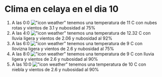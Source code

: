 # Clima en celaya en el dia 10

1. A las 0:0 !["icon weather"](http://openweathermap.org/img/w/04n.png) tenemos una temperatura de 11 C con nubes rotas y  vientos de 3.1 y nubosidad al 75%
1. A las 4:0 !["icon weather"](http://openweathermap.org/img/w/10n.png) tenemos una temperatura de 12.32 C con lluvia ligera y  vientos de 2.06 y nubosidad al 92%
1. A las 6:0 !["icon weather"](http://openweathermap.org/img/w/09n.png) tenemos una temperatura de 9 C con llovizna ligera y  vientos de 2.6 y nubosidad al 75%
1. A las 8:0 !["icon weather"](http://openweathermap.org/img/w/10n.png) tenemos una temperatura de 9 C con lluvia ligera y  vientos de 2.6 y nubosidad al 90%
1. A las 10:0 !["icon weather"](http://openweathermap.org/img/w/50d.png) tenemos una temperatura de 10 C con niebla y  vientos de 2.6 y nubosidad al 90%
